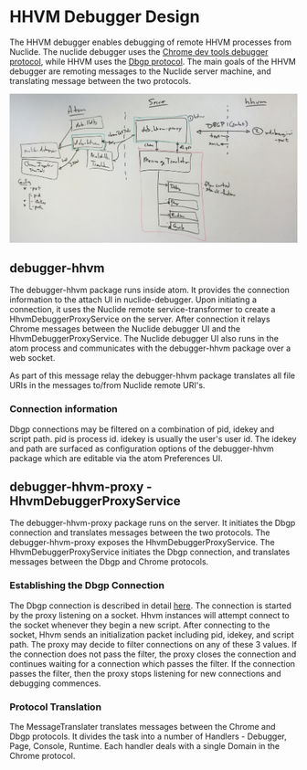 # HHVM Debugger Design

The HHVM debugger enables debugging of remote HHVM processes from Nuclide. The nuclide debugger uses the [Chrome dev tools debugger protocol](https://developer.chrome.com/devtools/docs/protocol/1.1/index), while HHVM uses the [Dbgp protocol](http://xdebug.org/docs-dbgp.php).
 The main goals of the HHVM debugger are remoting messages to the Nuclide server machine, and translating message between the two protocols.

![HHVM Design](./HHVMDebuggerDesign.jpg)

## debugger-hhvm

The debugger-hhvm package runs inside atom. It provides the connection information to the attach UI in nuclide-debugger. Upon initiating a connection, it uses the Nuclide remote service-transformer to create a HhvmDebuggerProxyService on the server. After connection it relays Chrome messages between the Nuclide debugger UI and the HhvmDebuggerProxyService. The Nuclide debugger UI also runs in the atom process and communicates with the debugger-hhvm package over a web socket.

As part of this message relay the debugger-hhvm package translates all file URIs in the messages to/from Nuclide remote URI's.

### Connection information

Dbgp connections may be filtered on a combination of pid, idekey and script path. pid is process id. idekey is usually the user's user id. The idekey and path are surfaced as configuration options of the debugger-hhvm package which are editable via the atom Preferences UI.

## debugger-hhvm-proxy - HhvmDebuggerProxyService

The debugger-hhvm-proxy package runs on the server. It initiates the Dbgp connection and translates messages between the two protocols. The debugger-hhvm-proxy exposes the HhvmDebuggerProxyService. The HhvmDebuggerProxyService initiates the Dbgp connection, and translates messages between the Dbgp and Chrome protocols.

### Establishing the Dbgp Connection

The Dbgp connection is described in detail [here](http://xdebug.org/docs-dbgp.php#initiating-a-debugging-session). The connection is started by the proxy listening on a socket. Hhvm instances will attempt connect to the socket whenever they begin a new script. After connecting to the socket, Hhvm sends an initialization packet including pid, idekey, and script path. The proxy may decide to filter connections on any of these 3 values. If the connection does not pass the filter, the proxy closes the connection and continues waiting for a connection which passes the filter. If the connection passes the filter, then the proxy stops listening for new connections and debugging commences.

### Protocol Translation

The MessageTranslater translates messages between the Chrome and Dbgp protocols. It divides the task into a number of Handlers - Debugger, Page, Console, Runtime. Each handler deals with a single Domain in the Chrome protocol.
